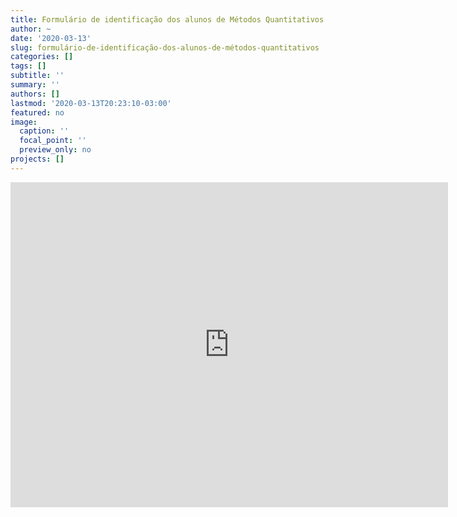 ```yaml
---
title: Formulário de identificação dos alunos de Métodos Quantitativos
author: ~
date: '2020-03-13'
slug: formulário-de-identificação-dos-alunos-de-métodos-quantitativos
categories: []
tags: []
subtitle: ''
summary: ''
authors: []
lastmod: '2020-03-13T20:23:10-03:00'
featured: no
image:
  caption: ''
  focal_point: ''
  preview_only: no
projects: []
---
```


<iframe src="https://docs.google.com/forms/d/e/1FAIpQLScslt-DnACch4bCQKjVmeJ7R_X-Oz6ASOmRSzVRpa-H5U4StQ/viewform?embedded=true" width="700" height="520" frameborder="0" marginheight="0" marginwidth="0">Loading…</iframe>